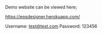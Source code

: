 Demo website can be viewed here;

https://epsdesigner.herokuapp.com/

Username: test@test.com
Password: 123456
